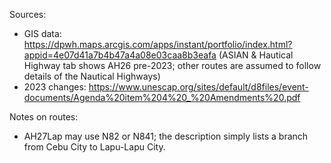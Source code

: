 Sources:
* GIS data: https://dpwh.maps.arcgis.com/apps/instant/portfolio/index.html?appid=4e07d41a7b4b47a4a08e03caa8b3eafa (ASIAN & Hautical Highway tab shows AH26 pre-2023; other routes are assumed to follow details of the Nautical Highways)
* 2023 changes: https://www.unescap.org/sites/default/d8files/event-documents/Agenda%20item%204%20_%20Amendments%20.pdf

Notes on routes:
* AH27Lap may use N82 or N841; the description simply lists a branch from Cebu City to Lapu-Lapu City.
